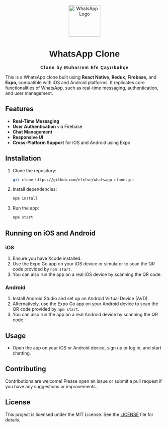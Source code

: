 <div align="center">
  <img src="https://github.com/user-attachments/assets/10a0f286-eaca-40a8-aed8-b4b5fc39a60c" alt="WhatsApp Logo" width="100">
  <h1 style="font-family: 'Arial', sans-serif;">WhatsApp Clone</h1>
  <p style="font-family: Arial, sans-serif;"><strong><span style="letter-spacing: 0.1em;">Clone by Muharrem Efe Çayırbahçe</span></strong></p>
</div>

This is a WhatsApp clone built using **React Native**, **Redux**, **Firebase**, and **Expo**, compatible with iOS and Android platforms. It replicates core functionalities of WhatsApp, such as real-time messaging, authentication, and user management.

## Features

- **Real-Time Messaging**
- **User Authentication** via Firebase
- **Chat Management**
- **Responsive UI**
- **Cross-Platform Support** for iOS and Android using Expo

## Installation

1. Clone the repository:
   ```bash
   git clone https://github.com/efxlve/whatsapp-clone.git
   ```
2. Install dependencies:
   ```bash
   npm install
   ```
3. Run the app:
   ```bash
   npm start
   ```

## Running on iOS and Android

### iOS
1. Ensure you have Xcode installed.
2. Use the Expo Go app on your iOS device or simulator to scan the QR code provided by `npm start`.
3. You can also run the app on a real iOS device by scanning the QR code.

### Android
1. Install Android Studio and set up an Android Virtual Device (AVD).
2. Alternatively, use the Expo Go app on your Android device to scan the QR code provided by `npm start`.
3. You can also run the app on a real Android device by scanning the QR code.

## Usage

- Open the app on your iOS or Android device, sign up or log in, and start chatting.

## Contributing

Contributions are welcome! Please open an issue or submit a pull request if you have any suggestions or improvements.

## License

This project is licensed under the MIT License. See the [LICENSE](LICENSE) file for details.



